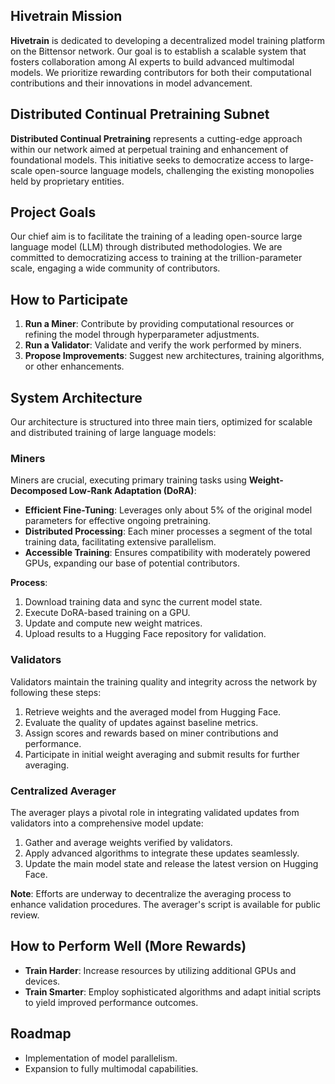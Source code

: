 ## Hivetrain Mission
**Hivetrain** is dedicated to developing a decentralized model training platform on the Bittensor network. Our goal is to establish a scalable system that fosters collaboration among AI experts to build advanced multimodal models. We prioritize rewarding contributors for both their computational contributions and their innovations in model advancement.

## Distributed Continual Pretraining Subnet
**Distributed Continual Pretraining** represents a cutting-edge approach within our network aimed at perpetual training and enhancement of foundational models. This initiative seeks to democratize access to large-scale open-source language models, challenging the existing monopolies held by proprietary entities.

## Project Goals
Our chief aim is to facilitate the training of a leading open-source large language model (LLM) through distributed methodologies. We are committed to democratizing access to training at the trillion-parameter scale, engaging a wide community of contributors.

## How to Participate
1. **Run a Miner**: Contribute by providing computational resources or refining the model through hyperparameter adjustments.
2. **Run a Validator**: Validate and verify the work performed by miners.
3. **Propose Improvements**: Suggest new architectures, training algorithms, or other enhancements.

## System Architecture
Our architecture is structured into three main tiers, optimized for scalable and distributed training of large language models:

### Miners
Miners are crucial, executing primary training tasks using **Weight-Decomposed Low-Rank Adaptation (DoRA)**:
- **Efficient Fine-Tuning**: Leverages only about 5% of the original model parameters for effective ongoing pretraining.
- **Distributed Processing**: Each miner processes a segment of the total training data, facilitating extensive parallelism.
- **Accessible Training**: Ensures compatibility with moderately powered GPUs, expanding our base of potential contributors.

**Process**:
1. Download training data and sync the current model state.
2. Execute DoRA-based training on a GPU.
3. Update and compute new weight matrices.
4. Upload results to a Hugging Face repository for validation.

### Validators
Validators maintain the training quality and integrity across the network by following these steps:
1. Retrieve weights and the averaged model from Hugging Face.
2. Evaluate the quality of updates against baseline metrics.
3. Assign scores and rewards based on miner contributions and performance.
4. Participate in initial weight averaging and submit results for further averaging.

### Centralized Averager
The averager plays a pivotal role in integrating validated updates from validators into a comprehensive model update:
1. Gather and average weights verified by validators.
2. Apply advanced algorithms to integrate these updates seamlessly.
3. Update the main model state and release the latest version on Hugging Face.

**Note**: Efforts are underway to decentralize the averaging process to enhance validation procedures. The averager's script is available for public review.

## How to Perform Well (More Rewards)
- **Train Harder**: Increase resources by utilizing additional GPUs and devices.
- **Train Smarter**: Employ sophisticated algorithms and adapt initial scripts to yield improved performance outcomes.

## Roadmap
- Implementation of model parallelism.
- Expansion to fully multimodal capabilities.
